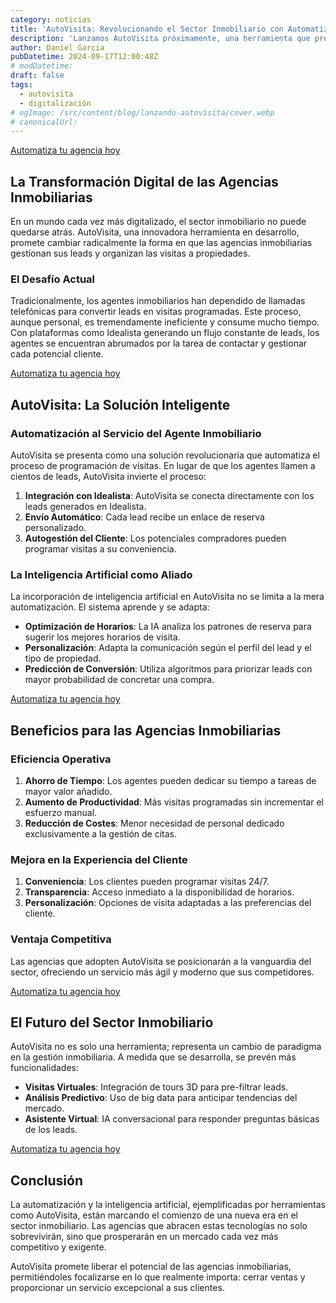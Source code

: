 ```yaml
---
category: noticias
title: 'AutoVisita: Revolucionando el Sector Inmobiliario con Automatización e Inteligencia Artificial'
description: 'Lanzamos AutoVisita próximamente, una herramienta que promete cambiar radicalmente la forma en que las agencias inmobiliarias gestionan sus leads y organizan las visitas a propiedades.'
author: Daniel Garcia
pubDatetime: 2024-09-17T12:00:48Z
# modDatetime:
draft: false
tags:
  - autovisita
  - digitalización
# ogImage: /src/content/blog/lanzando-autovisita/cover.webp
# canonicalUrl:
---
```


<div class="my-8 w-full flex justify-center">
  <a href="/" class="cta-gradient text-lg font-semibold"> Automatiza tu agencia hoy </a>
</div>

## La Transformación Digital de las Agencias Inmobiliarias

En un mundo cada vez más digitalizado, el sector inmobiliario no puede quedarse atrás. AutoVisita, una innovadora herramienta en desarrollo, promete cambiar radicalmente la forma en que las agencias inmobiliarias gestionan sus leads y organizan las visitas a propiedades.

### El Desafío Actual

Tradicionalmente, los agentes inmobiliarios han dependido de llamadas telefónicas para convertir leads en visitas programadas. Este proceso, aunque personal, es tremendamente ineficiente y consume mucho tiempo. Con plataformas como Idealista generando un flujo constante de leads, los agentes se encuentran abrumados por la tarea de contactar y gestionar cada potencial cliente.

<div class="my-8 w-full flex justify-center">
  <a href="/" class="cta-gradient text-lg font-semibold"> Automatiza tu agencia hoy </a>
</div>

## AutoVisita: La Solución Inteligente

### Automatización al Servicio del Agente Inmobiliario

AutoVisita se presenta como una solución revolucionaria que automatiza el proceso de programación de visitas. En lugar de que los agentes llamen a cientos de leads, AutoVisita invierte el proceso:

1. **Integración con Idealista**: AutoVisita se conecta directamente con los leads generados en Idealista.
2. **Envío Automático**: Cada lead recibe un enlace de reserva personalizado.
3. **Autogestión del Cliente**: Los potenciales compradores pueden programar visitas a su conveniencia.

### La Inteligencia Artificial como Aliado

La incorporación de inteligencia artificial en AutoVisita no se limita a la mera automatización. El sistema aprende y se adapta:

- **Optimización de Horarios**: La IA analiza los patrones de reserva para sugerir los mejores horarios de visita.
- **Personalización**: Adapta la comunicación según el perfil del lead y el tipo de propiedad.
- **Predicción de Conversión**: Utiliza algoritmos para priorizar leads con mayor probabilidad de concretar una compra.

<div class="my-8 w-full flex justify-center">
  <a href="/" class="cta-gradient text-lg font-semibold"> Automatiza tu agencia hoy </a>
</div>

## Beneficios para las Agencias Inmobiliarias

### Eficiencia Operativa

1. **Ahorro de Tiempo**: Los agentes pueden dedicar su tiempo a tareas de mayor valor añadido.
2. **Aumento de Productividad**: Más visitas programadas sin incrementar el esfuerzo manual.
3. **Reducción de Costes**: Menor necesidad de personal dedicado exclusivamente a la gestión de citas.

### Mejora en la Experiencia del Cliente

1. **Conveniencia**: Los clientes pueden programar visitas 24/7.
2. **Transparencia**: Acceso inmediato a la disponibilidad de horarios.
3. **Personalización**: Opciones de visita adaptadas a las preferencias del cliente.

### Ventaja Competitiva

Las agencias que adopten AutoVisita se posicionarán a la vanguardia del sector, ofreciendo un servicio más ágil y moderno que sus competidores.

<div class="my-8 w-full flex justify-center">
  <a href="/" class="cta-gradient text-lg font-semibold"> Automatiza tu agencia hoy </a>
</div>

## El Futuro del Sector Inmobiliario

AutoVisita no es solo una herramienta; representa un cambio de paradigma en la gestión inmobiliaria. A medida que se desarrolla, se prevén más funcionalidades:

- **Visitas Virtuales**: Integración de tours 3D para pre-filtrar leads.
- **Análisis Predictivo**: Uso de big data para anticipar tendencias del mercado.
- **Asistente Virtual**: IA conversacional para responder preguntas básicas de los leads.

<div class="my-8 w-full flex justify-center">
  <a href="/" class="cta-gradient text-lg font-semibold"> Automatiza tu agencia hoy </a>
</div>

## Conclusión

La automatización y la inteligencia artificial, ejemplificadas por herramientas como AutoVisita, están marcando el comienzo de una nueva era en el sector inmobiliario. Las agencias que abracen estas tecnologías no solo sobrevivirán, sino que prosperarán en un mercado cada vez más competitivo y exigente.

AutoVisita promete liberar el potencial de las agencias inmobiliarias, permitiéndoles focalizarse en lo que realmente importa: cerrar ventas y proporcionar un servicio excepcional a sus clientes.
